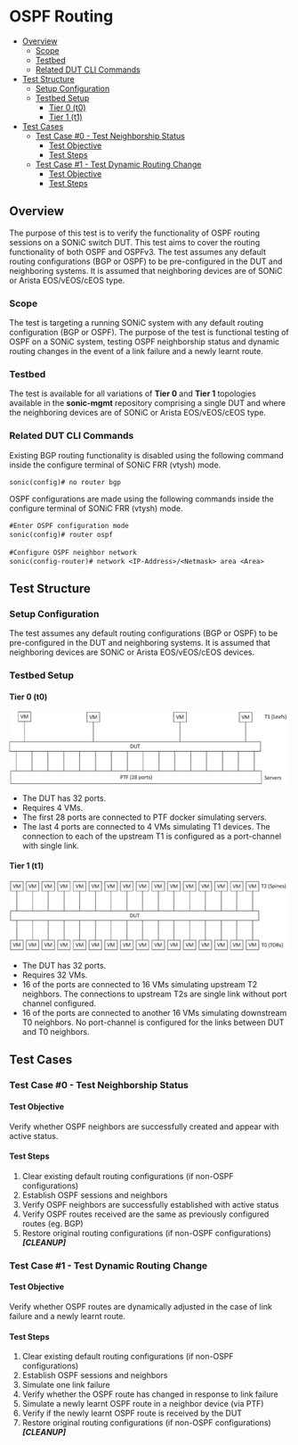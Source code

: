 # OSPF Routing


- [Overview](#overview)
    - [Scope](#scope)
    - [Testbed](#testbed)
    - [Related DUT CLI Commands](#related-dut-cli-commands)
- [Test Structure](#test-structure)
    - [Setup Configuration](#setup-configuration)
    - [Testbed Setup](#testbed-setup)
        - [Tier 0 (t0)](#tier-0-t0)
        - [Tier 1 (t1)](#tier-1-t1)
- [Test Cases](#test-cases)
    - [Test Case #0 \- Test Neighborship Status](#test-case-0---test-neighborship-status)
        - [Test Objective](#test-objective)
        - [Test Steps](#test-steps)
    - [Test Case #1 \- Test Dynamic Routing Change](#test-case-1---test-dynamic-routing-change)
        - [Test Objective](#test-objective-1)
        - [Test Steps](#test-steps-1)

## Overview
The purpose of this test is to verify the functionality of OSPF routing sessions on a SONiC switch DUT. This test aims to cover the routing functionality of both OSPF and OSPFv3.
The test assumes any default routing configurations (BGP or OSPF) to be pre-configured in the DUT and neighboring systems. It is assumed that neighboring devices are of SONiC or Arista EOS/vEOS/cEOS type.

### Scope
The test is targeting a running SONiC system with any default routing configuration (BGP or OSPF).
The purpose of the test is functional testing of OSPF on a SONiC system, testing OSPF neighborship status and dynamic routing changes in the event of a link failure and a newly learnt route.

### Testbed
The test is available for all variations of **Tier 0** and **Tier 1** topologies available in the **sonic-mgmt** repository comprising a single DUT and where the neighboring devices are of SONiC or Arista EOS/vEOS/cEOS type.

### Related DUT CLI Commands
Existing BGP routing functionality is disabled using the following command inside the configure terminal of SONiC FRR (vtysh) mode.

    sonic(config)# no router bgp

OSPF configurations are made using the following commands inside the configure terminal of SONiC FRR (vtysh) mode.

    #Enter OSPF configuration mode
    sonic(config)# router ospf

    #Configure OSPF neighbor network
    sonic(config-router)# network <IP-Address>/<Netmask> area <Area>


## Test Structure
### Setup Configuration
The test assumes any default routing configurations (BGP or OSPF) to be pre-configured in the DUT and neighboring systems. It is assumed that neighboring devices are SONiC or Arista EOS/vEOS/cEOS devices.

### Testbed Setup

#### Tier 0 (t0)
![Variation t0](https://github.com/sonic-net/sonic-mgmt/blob/master/docs/testbed/img/testbed-t0.png?raw=true)

- The DUT has 32 ports.
- Requires 4 VMs.
- The first 28 ports are connected to PTF docker simulating servers.
- The last 4 ports are connected to 4 VMs simulating T1 devices. The connection to each of the upstream T1 is configured as a port-channel with single link.

#### Tier 1 (t1)
![Variation t1](https://github.com/sonic-net/sonic-mgmt/blob/master/docs/testbed/img/testbed-t1.png?raw=true)

- The DUT has 32 ports.
- Requires 32 VMs.
- 16 of the ports are connected to 16 VMs simulating upstream T2 neighbors. The connections to upstream T2s are single link without port channel configured.
- 16 of the ports are connected to another 16 VMs simulating downstream T0 neighbors. No port-channel is configured for the links between DUT and T0 neighbors.

## Test Cases
### Test Case \#0 - Test Neighborship Status
#### Test Objective
Verify whether OSPF neighbors are successfully created and appear with active status.

#### Test Steps
1. Clear existing default routing configurations (if non-OSPF configurations)
2. Establish OSPF sessions and neighbors
3. Verify OSPF neighbors are successfully established with active status
4. Verify OSPF routes received are the same as previously configured routes (eg. BGP)
5. Restore original routing configurations (if non-OSPF configurations) ***[CLEANUP]***

### Test Case \#1 - Test Dynamic Routing Change
#### Test Objective
Verify whether OSPF routes are dynamically adjusted in the case of link failure and a newly learnt route.

#### Test Steps
1. Clear existing default routing configurations (if non-OSPF configurations)
2. Establish OSPF sessions and neighbors
3. Simulate one link failure
4. Verify whether the OSPF route has changed in response to link failure
5. Simulate a newly learnt OSPF route in a neighbor device (via PTF)
6. Verify if the newly learnt OSPF route is received by the DUT
7. Restore original routing configurations (if non-OSPF configurations) ***[CLEANUP]***
